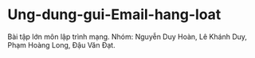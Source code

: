 # Ung-dung-gui-Email-hang-loat
Bài tập lớn môn lập trình mạng. Nhóm: Nguyễn Duy Hoàn, Lê Khánh Duy, Phạm Hoàng Long, Đậu Văn Đạt.
